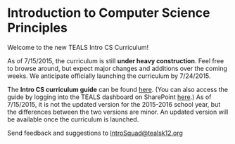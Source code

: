 # Introduction to Computer Science Principles

<!-- TODO: Name of the course: Intro to CSP is good in terms of
aligning the class with other standards, but we need a more exciting
name to attract students! -->

Welcome to the new TEALS Intro CS Curriculum!

As of 7/15/2015, the curriculum is still **under heavy
construction**. Feel free to browse around, but expect major changes
and additions over the coming weeks. We anticipate officially
launching the curriculum by 7/24/2015.

The **Intro CS curriculum guide** can be found
[here](https://teals.sharepoint.com/curriculum/_layouts/15/WopiFrame.aspx?sourcedoc=%7B6AB1E507-C200-44D9-9A58-C56FCE9A3A0B%7D&file=TEALS%20Intro%20CS%20Curriculum%20Guide%202014.docx&action=default). (You can also access the guide by logging into the TEALS dashboard on SharePoint [here](https://teals.sharepoint.com/curriculum/SitePages/Home.aspx).) As of 7/15/2015, it is not the updated version for the 2015-2016
school year, but the differences between the two versions are
minor. An updated version will be available once the curriculum is
launched.

Send feedback and suggestions to
[IntroSquad@tealsk12.org](mailto:introsquad@tealsk12.org)
